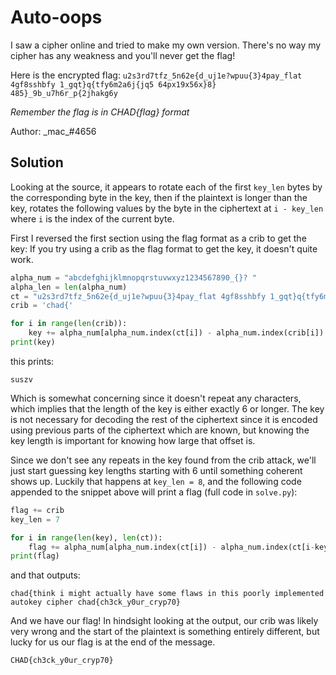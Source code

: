 # Auto-oops 

I saw a cipher online and tried to make my own version. There's no way my cipher has any weakness and you'll never get the flag!

Here is the encrypted flag: `u2s3rd7tfz_5n62e{d_uj1e?wpuu{3}4pay_flat 4gf8sshbfy 1_gqt}q{tfy6m2a6j{jq5 64px19x56x}8} 485}_9b_u7h6r_p{2jhakg6y`

*Remember the flag is in CHAD{flag} format*

Author: \_mac\_#4656

## Solution

Looking at the source, it appears to rotate each of the first `key_len` bytes by the corresponding byte in the key, then if the plaintext is longer than the key, rotates the following values by the byte in the ciphertext at `i - key_len` where `i` is the index of the current byte.

First I reversed the first section using the flag format as a crib to get the key:
If you try using a crib as the flag format to get the key, it doesn't quite work.
```py
alpha_num = "abcdefghijklmnopqrstuvwxyz1234567890_{}? "
alpha_len = len(alpha_num)
ct = "u2s3rd7tfz_5n62e{d_uj1e?wpuu{3}4pay_flat 4gf8sshbfy 1_gqt}q{tfy6m2a6j{jq5 64px19x56x}8} 485}_9b_u7h6r_p{2jhakg6y"
crib = 'chad{'

for i in range(len(crib)):
    key += alpha_num[alpha_num.index(ct[i]) - alpha_num.index(crib[i]) % alpha_len]
print(key)
```
this prints:
```
suszv
```

Which is somewhat concerning since it doesn't repeat any characters, which implies that the length of the key is either exactly 6 or longer. The key is not necessary for decoding the rest of the ciphertext since it is encoded using previous parts of the ciphertext which are known, but knowing the key length is important for knowing how large that offset is.

Since we don't see any repeats in the key found from the crib attack, we'll just start guessing key lengths starting with 6 until something coherent shows up. Luckily that happens at `key_len = 8`, and the following code appended to the snippet above will print a flag (full code in `solve.py`):

```py
flag += crib
key_len = 7

for i in range(len(key), len(ct)):
    flag += alpha_num[alpha_num.index(ct[i]) - alpha_num.index(ct[i-key_len]) % alpha_len]
print(flag)
```

and that outputs:
```
chad{think i might actually have some flaws in this poorly implemented autokey cipher chad{ch3ck_y0ur_cryp70}
```

And we have our flag! In hindsight looking at the output, our crib was likely very wrong and the start of the plaintext is something entirely different, but lucky for us our flag is at the end of the message.
```
CHAD{ch3ck_y0ur_cryp70}
```
